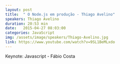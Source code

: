 ```yaml
---
layout: post
title:  " O Node.js em produção - Thiago Avelino"
speakers: Thiago Avelino
duration: 20:53 min
date:   2015-04-27 08:03:00
categories: JavaScript 
img: /assets/image/speakers/Thiago-Avelino.jpg
link: https://www.youtube.com/watch?v=9SL1BeMLxdo
---
```

Keynote: Javascript - Fábio Costa
